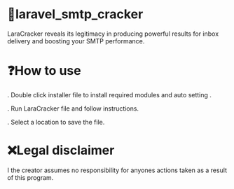 # 🐚laravel_smtp_cracker
LaraCracker reveals its legitimacy in producing powerful results for inbox delivery and boosting your SMTP performance.


# ❓How to use
. Double click installer file to install required modules and auto setting .

. Run LaraCracker file and follow instructions.

. Select a location to save the file.

# ❌Legal disclaimer
I the creator assumes no responsibility for anyones actions taken as a result of this program.


